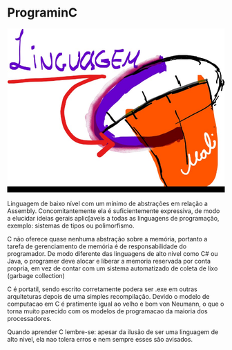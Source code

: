 # PrograminC
 
![](https://github.com/Maliarte/images/blob/master/linguagemCpor-mariliasilva-maliarte-malimidia.jpg)

Linguagem de baixo nível com um mínimo de abstrações em relação a Assembly. Concomitantemente ela é suficientemente expressiva, de modo a elucidar ideias gerais aplic[aveis a todas as linguagens de programação, exemplo: sistemas de tipos ou polimorfismo.

C não oferece quase nenhuma abstração sobre a memória, portanto a tarefa de gerenciamento de memória é de responsabilidade do programador. De modo diferente das linguagens de alto nivel como C# ou Java, o programer deve alocar e liberar a memoria reservada por conta propria, em vez de contar com um sistema automatizado de coleta de lixo (garbage collection)

C é portatil, sendo escrito corretamente podera ser .exe em outras arquiteturas depois de uma simples recompilação. Devido o modelo de computacao em C é pratimente igual ao velho e bom von Neumann, o que o torna muito parecido com os modelos de programacao da maioria dos processadores.

Quando aprender C lembre-se: apesar da ilusão de ser uma linguagem de alto nivel, ela nao tolera erros e nem sempre esses são avisados.

